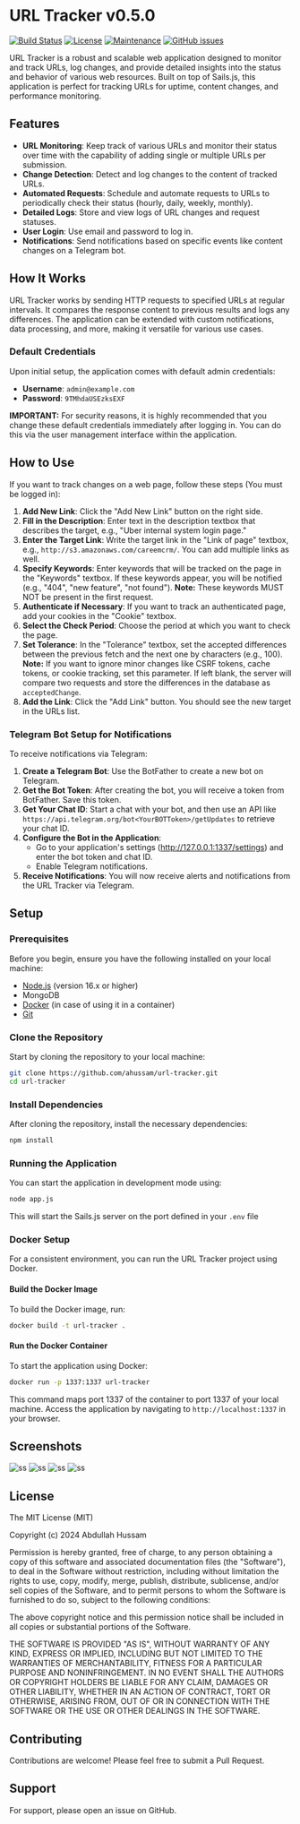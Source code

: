 # URL Tracker v0.5.0

[![Build Status](https://travis-ci.org/ahussam/url-tracker.svg?branch=master)](https://travis-ci.org/ahussam/url-tracker)
[![License](https://badgen.net/badge/license/MIT/green)](https://badgen.net/badge/license/MIT/green)
[![Maintenance](https://img.shields.io/badge/Maintained%3F-yes-green.svg)](https://github.com/ahussam/url-tracker/)
[![GitHub issues](https://img.shields.io/github/issues/ahussam/url-tracker.svg)](https://github.com/ahussam/url-tracker/issues/)

URL Tracker is a robust and scalable web application designed to monitor and track URLs, log changes, and provide detailed insights into the status and behavior of various web resources. Built on top of Sails.js, this application is perfect for tracking URLs for uptime, content changes, and performance monitoring.

## Features

- **URL Monitoring**: Keep track of various URLs and monitor their status over time with the capability of adding single or multiple URLs per submission.
- **Change Detection**: Detect and log changes to the content of tracked URLs.
- **Automated Requests**: Schedule and automate requests to URLs to periodically check their status (hourly, daily, weekly, monthly).
- **Detailed Logs**: Store and view logs of URL changes and request statuses.
- **User Login**: Use email and password to log in. 
- **Notifications**: Send notifications based on specific events like content changes on a Telegram bot.

## How It Works

URL Tracker works by sending HTTP requests to specified URLs at regular intervals. It compares the response content to previous results and logs any differences. The application can be extended with custom notifications, data processing, and more, making it versatile for various use cases.

### Default Credentials

Upon initial setup, the application comes with default admin credentials:

- **Username**: `admin@example.com`
- **Password**: `9TMhdaUSEzksEXF`

**IMPORTANT:** For security reasons, it is highly recommended that you change these default credentials immediately after logging in. You can do this via the user management interface within the application.

## How to Use 

If you want to track changes on a web page, follow these steps (You must be logged in):

1. **Add New Link**: Click the "Add New Link" button on the right side.
2. **Fill in the Description**: Enter text in the description textbox that describes the target, e.g., "Uber internal system login page."
3. **Enter the Target Link**: Write the target link in the "Link of page" textbox, e.g., `http://s3.amazonaws.com/careemcrm/`. You can add multiple links as well. 
4. **Specify Keywords**: Enter keywords that will be tracked on the page in the "Keywords" textbox. If these keywords appear, you will be notified (e.g., "404", "new feature", "not found"). **Note:** These keywords MUST NOT be present in the first request.
5. **Authenticate if Necessary**: If you want to track an authenticated page, add your cookies in the "Cookie" textbox.
6. **Select the Check Period**: Choose the period at which you want to check the page.
7. **Set Tolerance**: In the "Tolerance" textbox, set the accepted differences between the previous fetch and the next one by characters (e.g., 100). **Note:** If you want to ignore minor changes like CSRF tokens, cache tokens, or cookie tracking, set this parameter. If left blank, the server will compare two requests and store the differences in the database as `acceptedChange`.
8. **Add the Link**: Click the "Add Link" button. You should see the new target in the URLs list.

### Telegram Bot Setup for Notifications

To receive notifications via Telegram:

1. **Create a Telegram Bot**: Use the BotFather to create a new bot on Telegram.
2. **Get the Bot Token**: After creating the bot, you will receive a token from BotFather. Save this token.
3. **Get Your Chat ID**: Start a chat with your bot, and then use an API like `https://api.telegram.org/bot<YourBOTToken>/getUpdates` to retrieve your chat ID.
4. **Configure the Bot in the Application**:
   - Go to your application's settings (http://127.0.0.1:1337/settings) and enter the bot token and chat ID.
   - Enable Telegram notifications.
5. **Receive Notifications**: You will now receive alerts and notifications from the URL Tracker via Telegram.

## Setup

### Prerequisites

Before you begin, ensure you have the following installed on your local machine:

- [Node.js](https://nodejs.org/) (version 16.x or higher)
- MongoDB
- [Docker](https://www.docker.com/) (in case of using it in a container)
- [Git](https://git-scm.com/)

### Clone the Repository

Start by cloning the repository to your local machine:

```bash
git clone https://github.com/ahussam/url-tracker.git
cd url-tracker
```

### Install Dependencies

After cloning the repository, install the necessary dependencies:

``` bash
npm install
```

### Running the Application

You can start the application in development mode using:

```bash
node app.js
```

This will start the Sails.js server on the port defined in your `.env` file 

### Docker Setup

For a consistent environment, you can run the URL Tracker project using Docker.

#### Build the Docker Image

To build the Docker image, run:

```bash
docker build -t url-tracker .
```

#### Run the Docker Container

To start the application using Docker:

```bash
docker run -p 1337:1337 url-tracker
```

This command maps port 1337 of the container to port 1337 of your local machine. Access the application by navigating to `http://localhost:1337` in your browser.

## Screenshots

![ss](/img/ss1.png)
![ss](/img/ss2.png)
![ss](/img/ss3.png)
![ss](/img/ss4.jpg)

## License

The MIT License (MIT)

Copyright (c) 2024 Abdullah Hussam

Permission is hereby granted, free of charge, to any person obtaining a copy of this software and associated documentation files (the "Software"), to deal in the Software without restriction, including without limitation the rights to use, copy, modify, merge, publish, distribute, sublicense, and/or sell copies of the Software, and to permit persons to whom the Software is furnished to do so, subject to the following conditions:

The above copyright notice and this permission notice shall be included in all copies or substantial portions of the Software.

THE SOFTWARE IS PROVIDED "AS IS", WITHOUT WARRANTY OF ANY KIND, EXPRESS OR IMPLIED, INCLUDING BUT NOT LIMITED TO THE WARRANTIES OF MERCHANTABILITY, FITNESS FOR A PARTICULAR PURPOSE AND NONINFRINGEMENT. IN NO EVENT SHALL THE AUTHORS OR COPYRIGHT HOLDERS BE LIABLE FOR ANY CLAIM, DAMAGES OR OTHER LIABILITY, WHETHER IN AN ACTION OF CONTRACT, TORT OR OTHERWISE, ARISING FROM, OUT OF OR IN CONNECTION WITH THE SOFTWARE OR THE USE OR OTHER DEALINGS IN THE SOFTWARE.

## Contributing

Contributions are welcome! Please feel free to submit a Pull Request.

## Support

For support, please open an issue on GitHub.